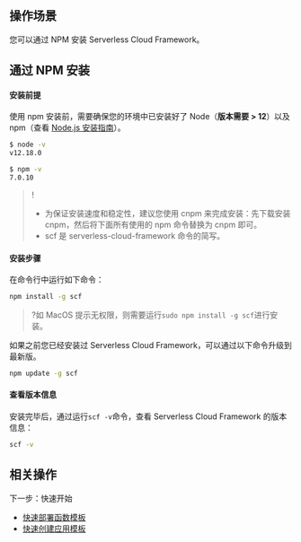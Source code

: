 ## 操作场景
您可以通过 NPM 安装 Serverless Cloud Framework。




[](id:npm)
## 通过 NPM 安装
#### 安装前提
使用 npm 安装前，需要确保您的环境中已安装好了 Node（**版本需要 > 12**）以及 npm（查看 [Node.js 安装指南](https://nodejs.org/zh-cn/download/)）。
```sh
$ node -v
v12.18.0

$ npm -v
7.0.10
```

>!
>- 为保证安装速度和稳定性，建议您使用 cnpm 来完成安装：先下载安装 cnpm，然后将下面所有使用的 npm 命令替换为 cnpm 即可。
>- scf 是 serverless-cloud-framework 命令的简写。

#### 安装步骤

在命令行中运行如下命令：
```sh
npm install -g scf
```
>?如 MacOS 提示无权限，则需要运行`sudo npm install -g scf`进行安装。

如果之前您已经安装过 Serverless Cloud Framework，可以通过以下命令升级到最新版。
```sh
npm update -g scf
```

#### 查看版本信息
安装完毕后，通过运行`scf -v`命令，查看 Serverless Cloud Framework 的版本信息：
```sh
scf -v
```


[](id:binary)
## 相关操作
下一步：快速开始
 - [快速部署函数模板](https://cloud.tencent.com/document/product/1154/50938)
 - [快速创建应用模板](https://cloud.tencent.com/document/product/1154/50933)

